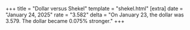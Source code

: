 +++
title = "Dollar versus Shekel"
template = "shekel.html"
[extra]
date = "January 24, 2025"
rate = "3.582"
delta = "On January 23, the dollar was 3.579. The dollar became 0.075% stronger."
+++
